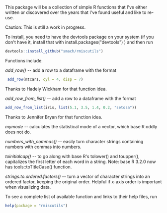 <!-- README.md is generated from README.Rmd. Please edit that file -->
This package will be a collection of simple R functions that I've either written or discovered over the years that I've found useful and like to re-use.

Caution: This is still a work in progress.

To install, you need to have the devtools package on your system (if you don't have it, install that with install.packages("devtools") ) and then run

``` r
devtools::install_github("smach/rmiscutils")
```

Functions include:

*add\_row()* -- add a row to a dataframe with the format

``` r
 add_row(mtcars, cyl = 4, disp = 7)
```

Thanks to Hadely Wickham for that function idea.

*add\_row\_from\_list()* -- add a row to a dataframe with the format

``` r
add_row_from_list(iris, list(5.1, 3.5, 1.4, 0.2, "setosa"))
```

Thanks to Jennifer Bryan for that function idea.

*mymode* -- calculates the statistical mode of a vector, which base R oddly does not do.

*numbers\_with\_commas()* -- easily turn character strings containing numbers with commas into numbers.

*toinitialcap()* -- to go along with base R's tolower() and toupper(), capitalizes the first letter of each word in a string. Note: base R 3.2.0 now has tools::toTitleCase() function.

*strings.to.ordered.factors()* -- turn a vector of character strings into an ordered factor, keeping the original order. Helpful if x-axis order is important when visualizing data.

To see a complete list of available function and links to their help files, run

``` r
help(package = "rmiscutils")
```
